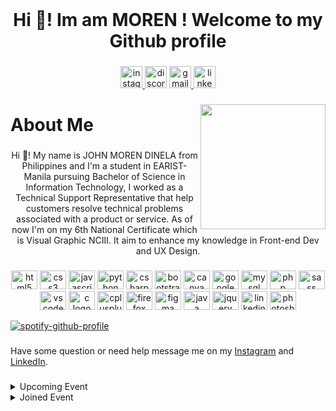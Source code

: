 <br clear="both">

<h1 align="center">Hi 👋! Im am MOREN ! Welcome to my Github profile</h1>

###

<div align="center">
<a href="https://www.instagram.com/morencloud" target="_blank">
  <img src="https://img.shields.io/static/v1?message=Instagram&logo=instagram&label=&color=E4405F&logoColor=white&labelColor=&style=for-the-badge" height="35" alt="instagram logo"  />
  </a>
  <img src="https://img.shields.io/static/v1?message=Discord&logo=discord&label=&color=7289DA&logoColor=white&labelColor=&style=for-the-badge" height="35" alt="discord logo"  />
  <a href="dinelajohnmoren@gmail.com" target="_blank">
    <img src="https://img.shields.io/static/v1?message=Gmail&logo=gmail&label=&color=D14836&logoColor=white&labelColor=&style=for-the-badge" height="35" alt="gmail logo"  />
  </a>

<a href="https://www.linkedin.com/in/morencloud" target="_blank">
  <img src="https://img.shields.io/static/v1?message=LinkedIn&logo=linkedin&label=&color=0077B5&logoColor=white&labelColor=&style=for-the-badge" height="35" alt="linkedin logo"  />
</a>
</div>

###

<img align="right" height="200" src="https://sat02pap003files.storage.live.com/y4mw-JPUDkSRVVoyuxjW_FnUzhXkgBrG41pRf6kWwsiEdkJB3h76eAWWhld_WuluQngUWbzkZqDP5zGW-2MNxl9mbOn-z9ffFNnMcuAPB1MGzFsZS48uIXzpwYXEoJ1DkV0tlketOncIRZeSd7RuOeXAdIP-raakgHb8rE_ydp_fFg7pQt3YfehO7DwDl-c7vUv?width=1872&height=1639&cropmode=none"  />

###

<h1 align="left">About Me</h1>

###

<p align="center">Hi 👋! My name is JOHN MOREN DINELA from Philippines and I'm a student in EARIST-Manila pursuing Bachelor of Science in Information Technology, I worked as a Technical Support Representative that  help customers resolve technical problems associated with a product or service. As of now I'm on my 6th National Certificate which is Visual Graphic NCIII. It aim to enhance my knowledge in Front-end Dev and UX Design.</p>

###

<div align="center">
  <img src="https://cdn.jsdelivr.net/gh/devicons/devicon/icons/html5/html5-original.svg" height="30" width="42" alt="html5 logo"  />
  <img src="https://cdn.jsdelivr.net/gh/devicons/devicon/icons/css3/css3-original.svg" height="30" width="42" alt="css3 logo"  />
  <img src="https://cdn.jsdelivr.net/gh/devicons/devicon/icons/javascript/javascript-original.svg" height="30" width="42" alt="javascript logo"  />
  <img src="https://cdn.jsdelivr.net/gh/devicons/devicon/icons/python/python-original.svg" height="30" width="42" alt="python logo"  />
  <img src="https://cdn.jsdelivr.net/gh/devicons/devicon/icons/csharp/csharp-original.svg" height="30" width="42" alt="csharp logo"  />
  <img src="https://cdn.jsdelivr.net/gh/devicons/devicon/icons/bootstrap/bootstrap-original.svg" height="30" width="42" alt="bootstrap logo"  />
  <img src="https://cdn.jsdelivr.net/gh/devicons/devicon/icons/canva/canva-original.svg" height="30" width="42" alt="canva logo"  />
  <img src="https://cdn.jsdelivr.net/gh/devicons/devicon/icons/google/google-original.svg" height="30" width="42" alt="google logo"  />
  <img src="https://cdn.jsdelivr.net/gh/devicons/devicon/icons/mysql/mysql-original.svg" height="30" width="42" alt="mysql logo"  />
  <img src="https://cdn.jsdelivr.net/gh/devicons/devicon/icons/php/php-original.svg" height="30" width="42" alt="php logo"  />
  <img src="https://cdn.jsdelivr.net/gh/devicons/devicon/icons/sass/sass-original.svg" height="30" width="42" alt="sass logo"  />
  <img src="https://cdn.jsdelivr.net/gh/devicons/devicon/icons/vscode/vscode-original.svg" height="30" width="42" alt="vscode logo"  />
  <img src="https://cdn.jsdelivr.net/gh/devicons/devicon/icons/c/c-original.svg" height="30" width="42" alt="c logo"  />
  <img src="https://cdn.jsdelivr.net/gh/devicons/devicon/icons/cplusplus/cplusplus-original.svg" height="30" width="42" alt="cplusplus logo"  />
  <img src="https://cdn.jsdelivr.net/gh/devicons/devicon/icons/firefox/firefox-original.svg" height="30" width="42" alt="firefox logo"  />
  <img src="https://cdn.jsdelivr.net/gh/devicons/devicon/icons/figma/figma-original.svg" height="30" width="42" alt="figma logo"  />
  <img src="https://cdn.jsdelivr.net/gh/devicons/devicon/icons/java/java-original.svg" height="30" width="42" alt="java logo"  />
  <img src="https://cdn.jsdelivr.net/gh/devicons/devicon/icons/jquery/jquery-original.svg" height="30" width="42" alt="jquery logo"  />
  <img src="https://cdn.jsdelivr.net/gh/devicons/devicon/icons/linkedin/linkedin-original.svg" height="30" width="42" alt="linkedin logo"  />
  <img src="https://cdn.jsdelivr.net/gh/devicons/devicon/icons/photoshop/photoshop-plain.svg" height="30" width="42" alt="photoshop logo"  />
</div>

[![spotify-github-profile](https://spotify-github-profile.vercel.app/api/view?uid=12185590609&cover_image=true&theme=novatorem&show_offline=false&bar_color=53b14f&bar_color_cover=false)](https://spotify-github-profile.vercel.app/api/view?uid=12185590609&redirect=true)

###

<p align="left">Have some question or need help message me on my <a href="https://www.instagram.com/in/morencloud/">Instagram</a> and <a href="https://www.linkedin.com/in/morencloud/">LinkedIn</a>.</p>

###

<details><summary>Upcoming Event</summary><br>
    <a href="https://www.hacksquad.dev/">HackSquad</a>
    <a href="https://gdg.community.dev/events/details/google-gdg-manila-presents-gdg-devfest-2022-manila/">Google Devfest2022</a><br>
</details> 

<details><summary>Joined Event</summary><br>
    <a href="https://githubfieldday.com/ph2022">GitHub Field Day Philippines</a>
</details> 

